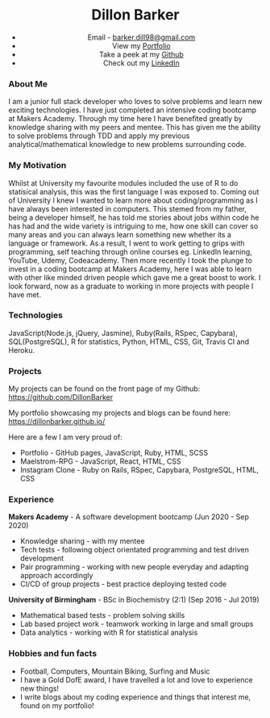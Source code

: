 <h1 align="center">Dillon Barker</h1>                                     
<div align="center">
  
- Email - barker.dill98@gmail.com
- View my [Portfolio](https://dillonbarker.github.io/)
- Take a peek at my [Github](https://github.com/DillonBarker)
- Check out my [LinkedIn](https://www.linkedin.com/in/dillon-barker-7b4585151/)

</div>

### About Me
I am a junior full stack developer who loves to solve problems and learn new exciting technologies. I have just completed an intensive coding bootcamp at Makers Academy. Through my time here I have benefited greatly by knowledge sharing with my peers and mentee. This has given me the ability to solve problems through TDD and apply my previous analytical/mathematical knowledge to new problems surrounding code.

### My Motivation
Whilst at University my favourite modules included the use of R to do statisical analysis, this was the first language I was exposed to. Coming out of University I knew I wanted to learn more about coding/programming as I have always been interested in computers. This stemed from my father, being a developer himself, he has told me stories about jobs within code he has had and the wide variety is intriguing to me, how one skill can cover so many areas and you can always learn something new whether its a language or framework. As a result, I went to work getting to grips with programming, self teaching through online courses eg. LinkedIn learning, YouTube, Udemy, Codeacademy. Then more recently I took the plunge to invest in a coding bootcamp at Makers Academy, here I was able to learn with other like minded driven people which gave me a great boost to work. I look forward, now as a graduate to working in more projects with people I have met.

### Technologies
JavaScript(Node.js, jQuery, Jasmine), Ruby(Rails, RSpec, Capybara), SQL(PostgreSQL), R for statistics, Python, HTML, CSS, Git, Travis CI and Heroku.

### Projects
My projects can be found on the front page of my Github: https://github.com/DillonBarker

My portfolio showcasing my projects and blogs can be found here: https://dillonbarker.github.io/

Here are a few I am very proud of:
- Portfolio - GitHub pages, JavaScript, Ruby, HTML, SCSS
- Maelstrom-RPG - JavaScript, React, HTML, CSS
- Instagram Clone - Ruby on Rails, RSpec, Capybara, PostgreSQL, HTML, CSS

### Experience
**Makers Academy** - A software development bootcamp (Jun 2020 - Sep 2020)
- Knowledge sharing - with my mentee
- Tech tests - following object orientated programming and test driven development
- Pair programming - working with new people everyday and adapting approach accordingly
- CI/CD of group projects - best practice deploying tested code

**University of Birmingham** - BSc in Biochemistry (2:1) (Sep 2016 - Jul 2019)
- Mathematical based tests - problem solving skills
- Lab based project work - teamwork working in large and small groups
- Data analytics - working with R for statistical analysis

### Hobbies and fun facts
- Football, Computers, Mountain Biking, Surfing and Music
- I have a Gold DofE award, I have travelled a lot and love to experience new things!
- I write blogs about my coding experience and things that interest me, found on my portfolio! 

